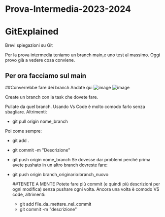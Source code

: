# Prova-Intermedia-2023-2024
# GitExplained
Brevi spiegazioni su Git

Per la prova intermedia teniamo un branch main,e uno test al massimo. Oggi provo già a vedere cosa conviene.
## Per ora facciamo sul main

##Converrebbe fare dei branch
Andate qui
![image](https://github.com/UniPd-Programmazione-Borgo-Bislacco/Prova-Intermedia-2023-2024/assets/84403208/5f403e90-fc6e-4775-97c9-3a51d3be464e)
![image](https://github.com/UniPd-Programmazione-Borgo-Bislacco/Prova-Intermedia-2023-2024/assets/84403208/807bb986-a115-42c7-9897-a85a5fbd8b03)

Create un branch con la task che dovete fare.

Pullate da quel branch. Usando Vs Code è molto comodo farlo senza sbagliare. Altrimenti: 
- git pull origin nome_branch

Poi come sempre:
- git add .
- git commit -m "Descrizione"
- git push origin nome_branch
  Se dovesse dar problemi perché prima avete pushato in un altro branch dovreste fare:
- git push origin branch_originario:branch_nuovo

  ##TENETE A MENTE
  Potete fare più commit (e quindi più descrizioni per ogni modifica) senza pushare ogni volta. Ancora una volta è comodo VS code, altrimenti:
  - git add file_da_mettere_nel_commit
  - git commit -m "descrizione"

